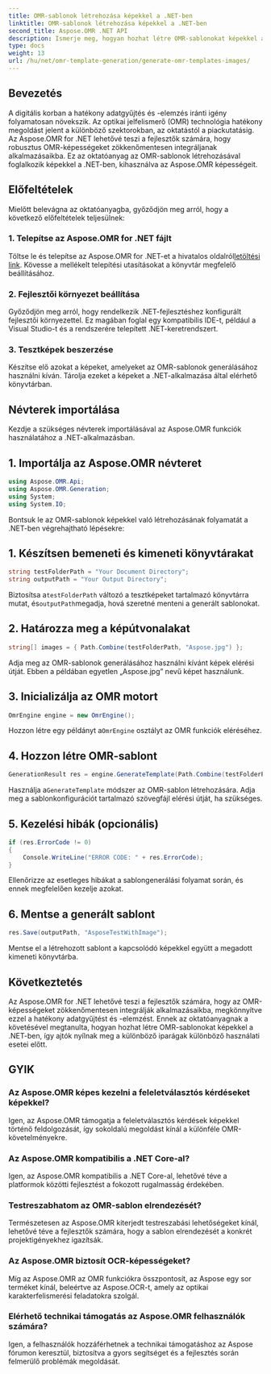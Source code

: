 ```yaml
---
title: OMR-sablonok létrehozása képekkel a .NET-ben
linktitle: OMR-sablonok létrehozása képekkel a .NET-ben
second_title: Aspose.OMR .NET API
description: Ismerje meg, hogyan hozhat létre OMR-sablonokat képekkel a .NET-ben az Aspose.OMR használatával a hatékony adatgyűjtés és -elemzés érdekében. Kezdje el még ma!
type: docs
weight: 13
url: /hu/net/omr-template-generation/generate-omr-templates-images/
---
```

## Bevezetés
A digitális korban a hatékony adatgyűjtés és -elemzés iránti igény folyamatosan növekszik. Az optikai jelfelismerő (OMR) technológia hatékony megoldást jelent a különböző szektorokban, az oktatástól a piackutatásig. Az Aspose.OMR for .NET lehetővé teszi a fejlesztők számára, hogy robusztus OMR-képességeket zökkenőmentesen integráljanak alkalmazásaikba. Ez az oktatóanyag az OMR-sablonok létrehozásával foglalkozik képekkel a .NET-ben, kihasználva az Aspose.OMR képességeit.
## Előfeltételek
Mielőtt belevágna az oktatóanyagba, győződjön meg arról, hogy a következő előfeltételek teljesülnek:
### 1. Telepítse az Aspose.OMR for .NET fájlt
Töltse le és telepítse az Aspose.OMR for .NET-et a hivatalos oldalról[letöltési link](https://releases.aspose.com/omr/net/). Kövesse a mellékelt telepítési utasításokat a könyvtár megfelelő beállításához.
### 2. Fejlesztői környezet beállítása
Győződjön meg arról, hogy rendelkezik .NET-fejlesztéshez konfigurált fejlesztői környezettel. Ez magában foglal egy kompatibilis IDE-t, például a Visual Studio-t és a rendszerére telepített .NET-keretrendszert.
### 3. Tesztképek beszerzése
Készítse elő azokat a képeket, amelyeket az OMR-sablonok generálásához használni kíván. Tárolja ezeket a képeket a .NET-alkalmazása által elérhető könyvtárban.
## Névterek importálása
Kezdje a szükséges névterek importálásával az Aspose.OMR funkciók használatához a .NET-alkalmazásban.
## 1. Importálja az Aspose.OMR névteret
```csharp
using Aspose.OMR.Api;
using Aspose.OMR.Generation;
using System;
using System.IO;
```
Bontsuk le az OMR-sablonok képekkel való létrehozásának folyamatát a .NET-ben végrehajtható lépésekre:
## 1. Készítsen bemeneti és kimeneti könyvtárakat
```csharp
string testFolderPath = "Your Document Directory";
string outputPath = "Your Output Directory";
```
 Biztosítsa a`testFolderPath` változó a tesztképeket tartalmazó könyvtárra mutat, és`outputPath`megadja, hová szeretné menteni a generált sablonokat.
## 2. Határozza meg a képútvonalakat
```csharp
string[] images = { Path.Combine(testFolderPath, "Aspose.jpg") };
```
Adja meg az OMR-sablonok generálásához használni kívánt képek elérési útját. Ebben a példában egyetlen „Aspose.jpg” nevű képet használunk.
## 3. Inicializálja az OMR motort
```csharp
OmrEngine engine = new OmrEngine();
```
 Hozzon létre egy példányt a`OmrEngine` osztályt az OMR funkciók eléréséhez.
## 4. Hozzon létre OMR-sablont
```csharp
GenerationResult res = engine.GenerateTemplate(Path.Combine(testFolderPath, "AsposeTestWithImage.txt"), images);
```
 Használja a`GenerateTemplate` módszer az OMR-sablon létrehozására. Adja meg a sablonkonfigurációt tartalmazó szövegfájl elérési útját, ha szükséges.
## 5. Kezelési hibák (opcionális)
```csharp
if (res.ErrorCode != 0)
{
    Console.WriteLine("ERROR CODE: " + res.ErrorCode);
}
```
Ellenőrizze az esetleges hibákat a sablongenerálási folyamat során, és ennek megfelelően kezelje azokat.
## 6. Mentse a generált sablont
```csharp
res.Save(outputPath, "AsposeTestWithImage");
```
Mentse el a létrehozott sablont a kapcsolódó képekkel együtt a megadott kimeneti könyvtárba.
## Következtetés
Az Aspose.OMR for .NET lehetővé teszi a fejlesztők számára, hogy az OMR-képességeket zökkenőmentesen integrálják alkalmazásaikba, megkönnyítve ezzel a hatékony adatgyűjtést és -elemzést. Ennek az oktatóanyagnak a követésével megtanulta, hogyan hozhat létre OMR-sablonokat képekkel a .NET-ben, így ajtók nyílnak meg a különböző iparágak különböző használati esetei előtt.
## GYIK
### Az Aspose.OMR képes kezelni a feleletválasztós kérdéseket képekkel?
Igen, az Aspose.OMR támogatja a feleletválasztós kérdések képekkel történő feldolgozását, így sokoldalú megoldást kínál a különféle OMR-követelményekre.
### Az Aspose.OMR kompatibilis a .NET Core-al?
Igen, az Aspose.OMR kompatibilis a .NET Core-al, lehetővé téve a platformok közötti fejlesztést a fokozott rugalmasság érdekében.
### Testreszabhatom az OMR-sablon elrendezését?
Természetesen az Aspose.OMR kiterjedt testreszabási lehetőségeket kínál, lehetővé téve a fejlesztők számára, hogy a sablon elrendezését a konkrét projektigényekhez igazítsák.
### Az Aspose.OMR biztosít OCR-képességeket?
Míg az Aspose.OMR az OMR funkciókra összpontosít, az Aspose egy sor terméket kínál, beleértve az Aspose.OCR-t, amely az optikai karakterfelismerési feladatokra szolgál.
### Elérhető technikai támogatás az Aspose.OMR felhasználók számára?
Igen, a felhasználók hozzáférhetnek a technikai támogatáshoz az Aspose fórumon keresztül, biztosítva a gyors segítséget és a fejlesztés során felmerülő problémák megoldását.